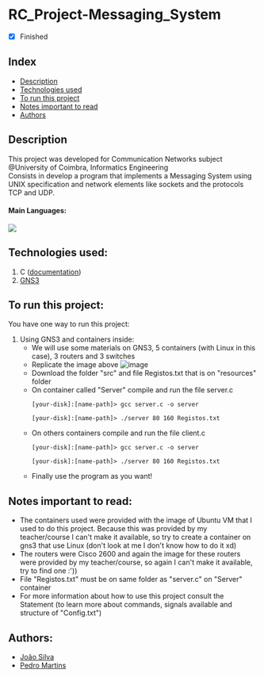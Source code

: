 # RC_Project-Messaging_System

- [x] Finished

## Index
- [Description](#description)
- [Technologies used](#technologies-used)
- [To run this project](#to-run-this-project)
- [Notes important to read](#notes-important-to-read)
- [Authors](#authors)

## Description
This project was developed for Communication Networks subject @University of Coimbra, Informatics Engineering <br>
Consists in develop a program that implements a Messaging System using UNIX specification and network elements like sockets and the protocols TCP and UDP.
#### Main Languages:
![](https://img.shields.io/badge/-C-333333?style=flat&logo=C%2B%2B&logoColor=5459E2) 

## Technologies used:
1. C ([documentation](https://devdocs.io/c/))
2. [GNS3](https://www.gns3.com/software/download)

## To run this project:
You have one way to run this project:
1. Using GNS3 and containers inside:
    * We will use some materials on GNS3, 5 containers (with Linux in this case), 3 routers and 3 switches
    * Replicate the image above
      ![image](https://i.imgur.com/f0r67j7.png)
    * Download the folder "src" and file Registos.txt that is on "resources" folder
    * On container called "Server" compile and run the file server.c
      ```shellscript
      [your-disk]:[name-path]> gcc server.c -o server
      ```
      ```shellscript 
      [your-disk]:[name-path]> ./server 80 160 Registos.txt
      ```
    * On others containers compile and run the file client.c
      ```shellscript
      [your-disk]:[name-path]> gcc server.c -o server
      ```
      ```shellscript 
      [your-disk]:[name-path]> ./server 80 160 Registos.txt
      ```
    * Finally use the program as you want!

## Notes important to read:
- The containers used were provided with the image of Ubuntu VM that I used to do this project. Because this was provided by my teacher/course I can't make it available, so try to create a container on gns3 that use Linux (don't look at me I don't know how to do it xd)
- The routers were Cisco 2600 and again the image for these routers were provided by my teacher/course, so again I can't make it available, try to find one :'))
- File "Registos.txt" must be on same folder as "server.c" on "Server" container
- For more information about how to use this project consult the Statement (to learn more about commands, signals available and structure of "Config.txt")

## Authors:
- [João Silva](https://github.com/ikikara)
- [Pedro Martins](https://github.com/PedroMartinsUC)
